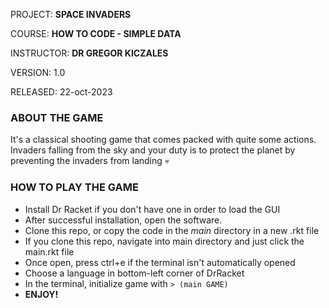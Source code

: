 PROJECT: **SPACE INVADERS**

COURSE: **HOW TO CODE - SIMPLE DATA**

INSTRUCTOR: **DR GREGOR KICZALES**

VERSION: 1.0

RELEASED: 22-oct-2023

### ABOUT THE GAME

It's a classical shooting game that comes packed with quite some actions. Invaders falling from the sky and your duty is to protect the planet by preventing the invaders from landing 💀

### HOW TO PLAY THE GAME

- Install Dr Racket if you don't have one in order to load the GUI
- After successful installation, open the software.
- Clone this repo, or copy the code in the *main* directory in a new .rkt file
- If you clone this repo, navigate into main directory and just click the main.rkt file
- Once open, press ctrl+e if the terminal isn't automatically opened
- Choose a language in bottom-left corner of DrRacket
- In the terminal, initialize game with `> (main GAME)`
- **ENJOY!**
